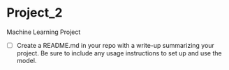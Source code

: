 # Project_2
Machine Learning Project

* [ ] Create a README.md in your repo with a write-up summarizing your project. Be sure to include any usage instructions to set up and use the model.